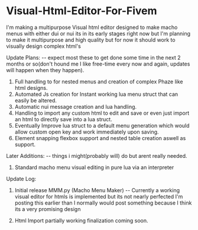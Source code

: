 # Visual-Html-Editor-For-Fivem
I'm making a multipurpose Visual html editor designed to make macho menus with either dui or nui its in its early stages right now but I'm planning to make it multipurpose and high quality but for now it should work to visually design complex html's

Update Plans:
-- expect most these to get done some time in the next 2 months or so(don't hound me I like free-time every now and again, updates will happen when they happen).
1. Full handling to for nested menus and creation of complex Phaze like html designs.
2. Automated Js creation for Instant working lua menu struct that can easily be altered.
3. Automatic nui message creation and lua handling.
4. Handling to import any custom html to edit and save or even just import an html to directly save into a lua struct.
5. Eventually Improve lua struct to a default menu generation which would allow custom open key and work immediately upon saving.
6. Element snapping flexbox support and nested table creation aswell as support.

Later Additions:
-- things i might(probably will) do but arent really needed.
1. Standard macho menu visual editing in pure lua via an interpreter

Update Log:
1. Initial release MMM.py (Macho Menu Maker) -- Currently a working visual editor for htmls is implemented but its not nearly perfected I'm posting this earlier than I normally would post something because I think its a very promising design

2. Html Import partially working finalization coming soon.
